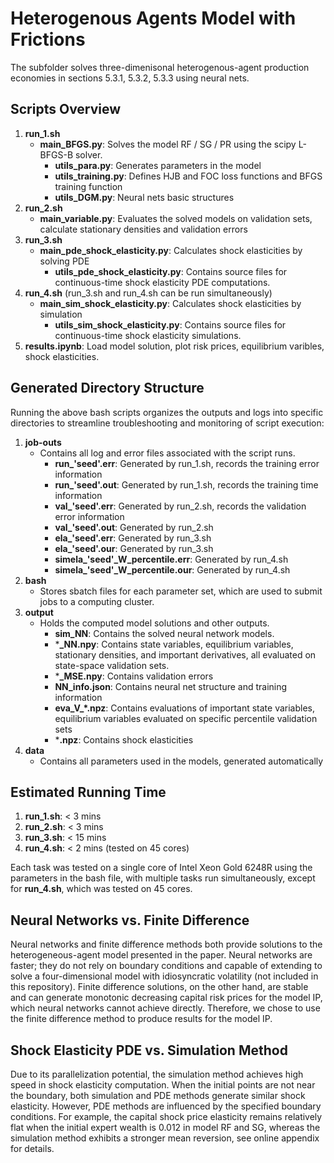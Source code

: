 # Heterogenous Agents Model with Frictions

The subfolder solves three-dimenisonal heterogenous-agent production economies in sections 5.3.1, 5.3.2, 5.3.3 using neural nets.

## Scripts Overview

1. **run_1.sh**
   - **main_BFGS.py**: Solves the model RF / SG / PR using the scipy L-BFGS-B solver.
     - **utils_para.py**: Generates parameters in the model
     - **utils_training.py**: Defines HJB and FOC loss functions and BFGS training function
     - **utils_DGM.py**: Neural nets basic structures
2. **run_2.sh**
   - **main_variable.py**: Evaluates the solved models on validation sets, calculate stationary densities and validation errors
3. **run_3.sh**
   - **main_pde_shock_elasticity.py**: Calculates shock elasticities by solving PDE
     - **utils_pde_shock_elasticity.py**: Contains source files for continuous-time shock elasticity PDE computations.
4. **run_4.sh** (run_3.sh and run_4.sh can be run simultaneously)
   - **main_sim_shock_elasticity.py**: Calculates shock elasticities by simulation
     - **utils_sim_shock_elasticity.py**: Contains source files for continuous-time shock elasticity simulations.
5. **results.ipynb**: Load model solution, plot risk prices, equilibrium varibles, shock elasticities.

## Generated Directory Structure

Running the above bash scripts organizes the outputs and logs into specific directories to streamline troubleshooting and monitoring of script execution:

1. **job-outs**
   - Contains all log and error files associated with the script runs.
     - **run_'seed'.err**: Generated by run_1.sh, records the training error information
     - **run_'seed'.out**: Generated by run_1.sh, records the training time information
     - **val_'seed'.err**: Generated by run_2.sh, records the validation error information
     - **val_'seed'.out**: Generated by run_2.sh
     - **ela_'seed'.err**: Generated by run_3.sh
     - **ela_'seed'.our**: Generated by run_3.sh
     - **simela_'seed'\_W\_percentile.err**: Generated by run_4.sh
     - **simela_'seed'\_W\_percentile.our**: Generated by run_4.sh
2. **bash**
   - Stores sbatch files for each parameter set, which are used to submit jobs to a computing cluster.
3. **output**
   - Holds the computed model solutions and other outputs.
     - **sim_NN**: Contains the solved neural network models.
     - ***_NN.npy**: Contains state variables, equilibrium variables, stationary densities, and important derivatives, all evaluated on state-space validation sets.
     - ***_MSE.npy**: Contains validation errors
     - **NN_info.json**: Contains neural net structure and training information
     - **eva_V_*.npz**: Contains evaluations of important state variables, equilibrium variables evaluated on specific percentile validation sets 
     - ***.npz**: Contains shock elasticities
4. **data**
   - Contains all parameters used in the models, generated automatically

## Estimated Running Time
1. **run_1.sh**: < 3 mins
2. **run_2.sh**: < 3 mins
3. **run_3.sh**: < 15 mins
4. **run_4.sh**: < 2 mins (tested on 45 cores)

Each task was tested on a single core of Intel Xeon Gold 6248R using the parameters in the bash file, with multiple tasks run simultaneously, except for **run_4.sh**, which was tested on 45 cores.

## Neural Networks vs. Finite Difference 

Neural networks and finite difference methods both provide solutions to the heterogeneous-agent model presented in the paper. Neural networks are faster; they do not rely on boundary conditions and capable of extending to solve a four-dimensional model with idiosyncratic volatility (not included in this repository). Finite difference solutions, on the other hand, are stable and can generate monotonic decreasing capital risk prices for the model IP, which neural networks cannot achieve directly. Therefore, we chose to use the finite difference method to produce results for the model IP.

## Shock Elasticity PDE vs. Simulation Method

Due to its parallelization potential, the simulation method achieves high speed in shock elasticity computation. When the initial points are not near the boundary, both simulation and PDE methods generate similar shock elasticity. However, PDE methods are influenced by the specified boundary conditions. For example, the capital shock price elasticity remains relatively flat when the initial expert wealth is 0.012 in model RF and SG, whereas the simulation method exhibits a stronger mean reversion, see online appendix for details.
